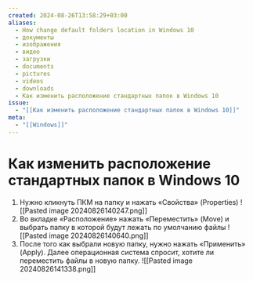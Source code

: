 ```yaml
---
created: 2024-08-26T13:58:29+03:00
aliases:
  - How change default folders location in Windows 10
  - документы
  - изображения
  - видео
  - загрузки
  - documents
  - pictures
  - videos
  - downloads
  - Как изменить расположение стандартных папок в Windows 10
issue:
  - "[[Как изменить расположение стандартных папок в Windows 10]]"
meta:
  - "[[Windows]]"
---
```


# Как изменить расположение стандартных папок в Windows 10

 1. Нужно кликнуть ПКМ на папку и нажать «Свойства» (Properties) ![[Pasted image 20240826140247.png]]
 2. Во вкладке «Расположение» нажать «Переместить» (Move) и выбрать папку в которой будут лежать по умолчанию файлы ![[Pasted image 20240826140640.png]]
 3. После того как выбрали новую папку, нужно нажать «Применить» (Apply). Далее операционная система спросит, хотите ли переместить файлы в новую папку. ![[Pasted image 20240826141338.png]]
